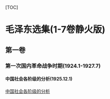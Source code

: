 [TOC]

# 毛泽东选集(1-7卷静火版)

## 第一卷

### 第一次国内革命战争时期(1924.1-1927.7)

#### 中国社会各阶级的分析(1925.12.1)

[中国社会各阶级的分析](毛泽东选集(1-7卷静火版)/第一卷/第一次国内革命战争时期/中国社会各阶级的分析.md)